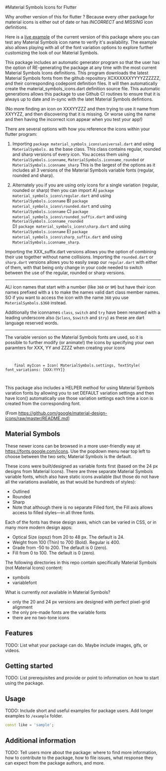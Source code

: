 <!--
This README describes the package. If you publish this package to pub.dev,
this README's contents appear on the landing page for your package.

For information about how to write a good package README, see the guide for
[writing package pages](https://dart.dev/guides/libraries/writing-package-pages).

For general information about developing packages, see the Dart guide for
[creating packages](https://dart.dev/guides/libraries/create-library-packages)
and the Flutter guide for
[developing packages and plugins](https://flutter.dev/developing-packages).
-->
#Material Symbols Icons for Flutter

Why another version of this for flutter ? Because every other package for material icons is either out of date or has *INCORRECT* and *MISSING* icon definitions.

Here is a [live example](https://timmaffett.github.io/material_symbols_icons) of the current version of this package where you can test any Material Symbols icon name to verify it's availability.  The example also allows playing with all of the font variation options to explore further customizing the look of our Material Symbols.



This package includes an automatic generator program so that the user has the option of RE-generating the package at any time with the most current Material Symbols Icons definitions.  This program downloads the latest Material Symbols fonts from the github repository  XCXXXXXXYYYYZZZZZZ, and their corresponding codepoint definition files.  It will then automatically create the material_symbols_icons.dart definition source file.    This automatic generations allows this package to use Github CI routines to ensure that it is always up to date and in-sync with the latet Material Symbols defintions.

(No more finding an icon on XXXYYZZZ and then trying to use it name from XXYYZZ, and then discovering that it is missing.  Or worse using the name and then having the incorrect icon appear when you test your app!)


There are several options with how you reference the icons within your flutter program:

1) Importing `package material_symbols_icons\universal.dart` and using `MaterialSymbols.` as the base class.  This class contains regular, rounded and sharp versions of every icon.  You access them using `MaterialSymbols.iconname`, `MaterialSymbols.iconname_rounded` or `MaterialSymbols.iconname_sharp`
This is the largest of the options as it includes all 3 versions of the Material Symbols variable fonts (regular, rounded and sharp).

2) Alternately you if you are using only icons for a single variation (regular, rounded or sharp) then you can import 
  A) `package material_symbols_icons\regular.dart` and using `MaterialSymbols.iconname`
  B) `package material_symbols_icons\rounded.dart` and using `MaterialSymbols.iconname`
  C) `package material_symbols_icons\rounded_suffix.dart` and using `MaterialSymbols.iconname_rounded`  
  D) `package material_symbols_icons\sharp.dart` and using `MaterialSymbols.iconname`
  E) `package material_symbols_icons\sharp_suffix.dart` and using `MaterialSymbols.iconname_sharp`.

Importing the XXX_suffix.dart versions allows you the option of combining their use together without name collisions.
Importing the `rounded.dart` or `sharp.dart` versions allows you to easily swap our `regular.dart` with either of them, with that being only change in your code needed to switch between the use of the regular, rounded or sharp versions.

-----

ALl icon names that start with a number (like `360` or `9M`) but have their icon names prefixed with a `$` to make the names valid dart class member names.
SO if you want to access the icon with the name `360` you use `MaterialSymbols.$360` instead.

Additionally the iconnames `class`, `switch` and `try` have been renamed with a leading underscore also (`$class`, `$switch` and `$try`) as these are dart language reserved words.


------

The variable version so the Material Symbols fonts are used, so it is possible to further modify (or animate!) the icons by specifying your own paramters for XXX, YY and ZZZZ when creating your icons

```
    
    
    final myIcon = Icon( MaterialSymbols.settings, TextStyle( font_variations: [XXX:YYY]}



```

This package also includes a HELPER method for using Material Symbols varation fonts by allowing you to set DEFAULT variation settings and then have Icon() automatically use those variation settings each time a icon is created from the corresponding font.




(From https://github.com/google/material-design-icons/raw/master/README.md]
## Material Symbols

These newer icons can be browsed in a more user-friendly way at https://fonts.google.com/icons. Use the popdown menu near top left to choose between the two sets; Material Symbols is the default.

These icons were built/designed as variable fonts first (based on the 24 px designs from Material Icons). There are three separate Material Symbols variable fonts, which also have static icons available (but those do not have all the variations available, as that would be hundreds of styles):
- Outlined
- Rounded
- Sharp
- Note that although there is no separate Filled font, the Fill axis allows access to filled styles—in all three fonts.

Each of the fonts has these design axes, which can be varied in CSS, or in many more modern design apps:
- Optical Size (opsz) from 20 to 48 px. The default is 24.
- Weight from 100 (Thin) to 700 (Bold). Regular is 400.
- Grade from -50 to 200. The default is 0 (zero).
- Fill from 0 to 100. The default is 0 (zero).

The following directories in this repo contain specifically Material Symbols (not Material Icons) content:
- symbols
- variablefont

What is currently _not_ available in Material Symbols?
- only the 20 and 24 px versions are designed with perfect pixel-grid alignment
- the only pre-made fonts are the variable fonts
- there are no two-tone icons



## Features

TODO: List what your package can do. Maybe include images, gifs, or videos.

## Getting started

TODO: List prerequisites and provide or point to information on how to
start using the package.

## Usage

TODO: Include short and useful examples for package users. Add longer examples
to `/example` folder.

```dart
const like = 'sample';
```

## Additional information

TODO: Tell users more about the package: where to find more information, how to
contribute to the package, how to file issues, what response they can expect
from the package authors, and more.
